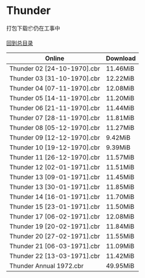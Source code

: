 # Thunder

打包下载📦仍在工事中

[回到总目录](/Catalogs.md)







Online | Download
--- | ---
Thunder 02 [24-10-1970].cbr | 11.46MiB
Thunder 03 [31-10-1970].cbr | 12.22MiB
Thunder 04 [07-11-1970].cbr | 12.08MiB
Thunder 05 [14-11-1970].cbr | 11.20MiB
Thunder 06 [21-11-1970].cbr | 11.44MiB
Thunder 07 [28-11-1970].cbr | 11.81MiB
Thunder 08 [05-12-1970].cbr | 11.27MiB
Thunder 09 [12-12-1970].cbr | 9.42MiB
Thunder 10 [19-12-1970].cbr | 9.39MiB
Thunder 11 [26-12-1970].cbr | 11.57MiB
Thunder 12 [02-01-1971].cbr | 11.51MiB
Thunder 13 [09-01-1971].cbr | 11.45MiB
Thunder 13 [30-01-1971].cbr | 11.85MiB
Thunder 14 [16-01-1971].cbr | 11.70MiB
Thunder 15 [23-01-1971].cbr | 11.50MiB
Thunder 17 [06-02-1971].cbr | 12.08MiB
Thunder 19 [20-02-1971].cbr | 11.84MiB
Thunder 20 [27-02-1971].cbr | 11.55MiB
Thunder 21 [06-03-1971].cbr | 11.09MiB
Thunder 22 [13-03-1971].cbr | 11.42MiB
Thunder Annual 1972.cbr | 49.95MiB